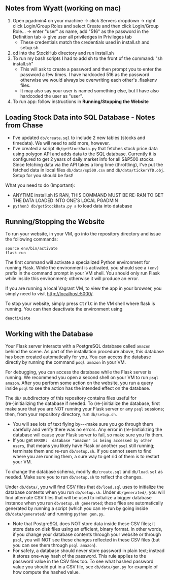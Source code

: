 ## Notes from Wyatt (working on mac)
1. Open pgadmin4 on your machine -> click Servers dropdown -> right click Login/Group Roles and select Create and then click Login/Group Role... -> enter "user" as name, add "516" as the password in the Definition tab -> give user all priviledges in Privileges tab
   - These credentials match the credentials used in install.sh and setup.sh
2. cd into the StockHub directory and run install.sh
3. To run my bash scripts I had to add sh to the front of the command: "sh install.sh"
   - This will ask to create a password and then prompt you to enter the password a few times.  I have hardcoded 516 as the password otherwise we would always be overwriting each other's .flaskenv files.
   - It may also say your user is named something else, but I have also hardcoded the user as "user".
4. To run app: follow instructions in **Running/Stopping the Website**
 
## Loading Stock Data into SQL Database - Notes from Chase

* I've updated `db/create.sql` to include 2 new tables (stocks and timedata). We will need to add more, however.
* I've created a script `db/getStockData.py` that fetches stock price data using polygon API and adds data to the SQL database. Currently it is configured to get 2 years of daily market info for all S&P500 stocks. Since fetching data via the API takes a long time (throttling), I've put the fetched data in local files `db/data/sp500.csv` and `db/data/tickerYTD.obj`. Setup for you should be fast!

What you need to do (Important):
* ANYTIME install.sh IS RAN, THIS COMMAND MUST BE RE-RAN TO GET THE DATA LOADED INTO ONE'S LOCAL PGADMIN
* `python3 db/getStockData.py a` to load data into database

## Running/Stopping the Website

To run your website, in your VM, go into the repository directory and issue the following commands:
```
source env/bin/activate
flask run
```
The first command will activate a specialized Python environment for running Flask.
While the environment is activated, you should see a `(env)` prefix in the command prompt in your VM shell.
You should only run Flask while inside this environment; otherwise it will produce an error.

If you are running a local Vagrant VM, to view the app in your browser, you simply need to visit [http://localhost:5000/](http://localhost:5000/).

To stop your website, simply press <kbd>Ctrl</kbd><kbd>C</kbd> in the VM shell where flask is running.
You can then deactivate the environment using
```
deactiviate
```

## Working with the Database

Your Flask server interacts with a PostgreSQL database called `amazon` behind the scene.
As part of the installation procedure above, this database has been created automatically for you.
You can access the database directly by running the command `psql amazon` in your VM.

For debugging, you can access the database while the Flask server is running.
We recommend you open a second shell on your VM to run `psql amazon`.
After you perform some action on the website, you run a query inside `psql` to see the action has the intended effect on the database.

The `db/` subdirectory of this repository contains files useful for (re-)initializing the database if needed.
To (re-)initialize the database, first make sure that you are NOT running your Flask server or any `psql` sessions; then, from your repository directory, run `db/setup.sh`.
* You will see lots of text flying by---make sure you go through them carefully and verify there was no errors.
  Any error in (re-)initializing the database will cause your Flask server to fail, so make sure you fix them.
* If you get `ERROR:  database "amazon" is being accessed by other users`, that means you likely have Flask or another `psql` still running; terminate them and re-run `db/setup.sh`.
  If you cannot seem to find where you are running them, a sure way to get rid of them is to restart your VM.

To change the database schema, modify `db/create.sql` and `db/load.sql` as needed.
Make sure you to run `db/setup.sh` to reflect the changes.

Under `db/data/`, you will find CSV files that `db/load.sql` uses to initialize the database contents when you run `db/setup.sh`.
Under `db/generated/`, you will find alternate CSV files that will be used to initialize a bigger database instance when you run `db/setup.sh generated`; these files are automatically generated by running a script (which you can re-run by going inside `db/data/generated/` and running `python gen.py`.
* Note that PostgreSQL does NOT store data inside these CSV files; it store data on disk files using an efficient, binary format.
  In other words, if you change your database contents through your website or through `psql`, you will NOT see these changes reflected in these CSV files (but you can see them through `psql amazon`).
* For safety, a database should never store password in plain text; instead it stores one-way hash of the password.
  This rule applies to the password value in the CSV files too.
  To see what hashed password value you should put in a CSV file, see `db/data/gen.py` for example of how compute the hashed value.

